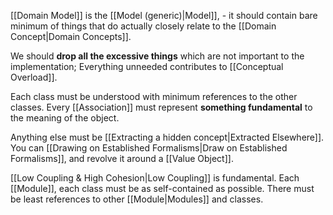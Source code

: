 [[Domain Model]] is the [[Model (generic)|Model]], - it should contain bare minimum of things that do actually closely relate to the [[Domain Concept|Domain Concepts]].

We should **drop all the excessive things** which are not important to the implementation; Everything unneeded contributes to [[Conceptual Overload]].

Each class must be understood with minimum references to the other classes. Every [[Association]] must represent **something fundamental** to the meaning of the object. 

Anything else must be [[Extracting a hidden concept|Extracted Elsewhere]]. You can [[Drawing on Established Formalisms|Draw on Established Formalisms]], and revolve it around a [[Value Object]].

[[Low Coupling & High Cohesion|Low Coupling]] is fundamental. Each [[Module]], each class must be as self-contained as possible. There must be least references to other [[Module|Modules]] and classes.


